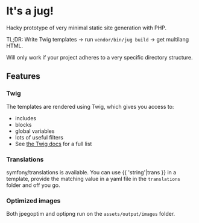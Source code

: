# It's a jug!
Hacky prototype of very minimal static site generation with PHP.

TL;DR:
Write Twig templates -> run `vendor/bin/jug build` -> get multilang HTML.

Will only work if your project adheres to a very specific directory structure.

## Features
### Twig
The templates are rendered using Twig, which gives you access to: 
  * includes
  * blocks
  * global variables
  * lots of useful filters
  * See [the Twig docs](https://twig.symfony.com/doc/3.x/) for a full list

### Translations
symfony/translations is available. You can use {{ 'string'|trans }} in a template, provide the matching value in a yaml file in the `translations` folder and off you go.

### Optimized images
Both jpegoptim and optipng run on the `assets/output/images` folder.
